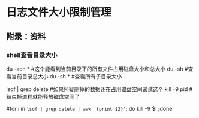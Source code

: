 # 日志文件大小限制管理











## 附录：资料
### shell查看目录大小
du -ach *    #这个能看到当前目录下的所有文件占用磁盘大小和总大小
du -sh       #查看当前目录总大小
du -sh *     #查看所有子目录大小
 
lsof | grep delete    #如果怀疑删掉的数据还在占用磁盘空间试试这个
kill -9 pid           #结束掉进程就能释放磁盘空间了
 
#for i in `lsof | grep delete | awk '{print $2}'`; do kill -9 $i ;done











